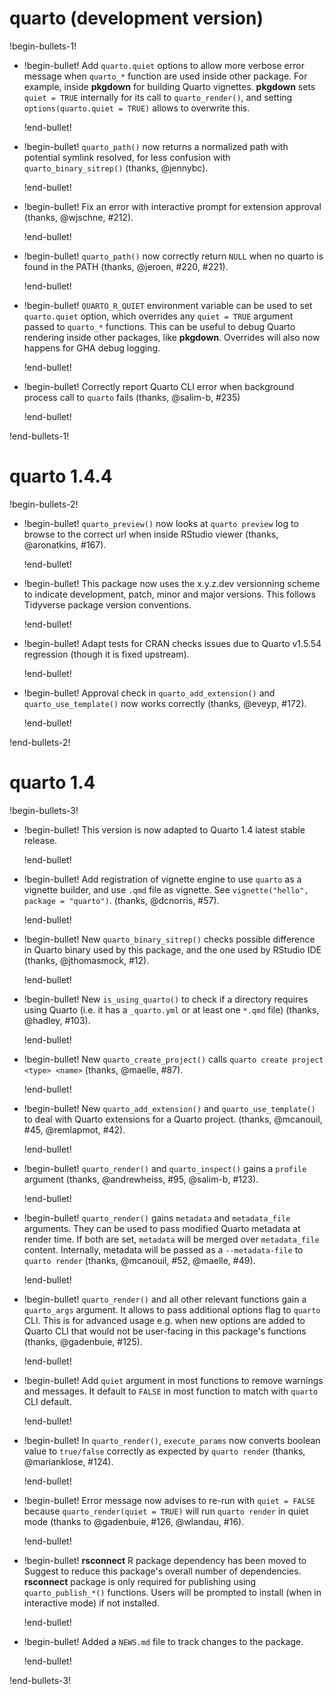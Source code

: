 # quarto (development version)

!begin-bullets-1!

-   !begin-bullet!
    Add `quarto.quiet` options to allow more verbose error message when
    `quarto_*` function are used inside other package. For example,
    inside **pkgdown** for building Quarto vignettes. **pkgdown** sets
    `quiet = TRUE` internally for its call to `quarto_render()`, and
    setting `options(quarto.quiet = TRUE)` allows to overwrite this.

    !end-bullet!
-   !begin-bullet!
    `quarto_path()` now returns a normalized path with potential symlink
    resolved, for less confusion with `quarto_binary_sitrep()` (thanks,
    @jennybc).

    !end-bullet!
-   !begin-bullet!
    Fix an error with interactive prompt for extension approval (thanks,
    @wjschne, #212).

    !end-bullet!
-   !begin-bullet!
    `quarto_path()` now correctly return `NULL` when no quarto is found
    in the PATH (thanks, @jeroen, #220, #221).

    !end-bullet!
-   !begin-bullet!
    `QUARTO_R_QUIET` environment variable can be used to set
    `quarto.quiet` option, which overrides any `quiet = TRUE` argument
    passed to `quarto_*` functions. This can be useful to debug Quarto
    rendering inside other packages, like **pkgdown**. Overrides will
    also now happens for GHA debug logging.

    !end-bullet!
-   !begin-bullet!
    Correctly report Quarto CLI error when background process call to
    `quarto` fails (thanks, @salim-b, #235)

    !end-bullet!

!end-bullets-1!

# quarto 1.4.4

!begin-bullets-2!

-   !begin-bullet!
    `quarto_preview()` now looks at `quarto preview` log to browse to
    the correct url when inside RStudio viewer (thanks, @aronatkins,
    #167).

    !end-bullet!
-   !begin-bullet!
    This package now uses the x.y.z.dev versionning scheme to indicate
    development, patch, minor and major versions. This follows Tidyverse
    package version conventions.

    !end-bullet!
-   !begin-bullet!
    Adapt tests for CRAN checks issues due to Quarto v1.5.54 regression
    (though it is fixed upstream).

    !end-bullet!
-   !begin-bullet!
    Approval check in `quarto_add_extension()` and
    `quarto_use_template()` now works correctly (thanks, @eveyp, #172).

    !end-bullet!

!end-bullets-2!

# quarto 1.4

!begin-bullets-3!

-   !begin-bullet!
    This version is now adapted to Quarto 1.4 latest stable release.

    !end-bullet!
-   !begin-bullet!
    Add registration of vignette engine to use `quarto` as a vignette
    builder, and use `.qmd` file as vignette. See
    `vignette("hello", package = "quarto")`. (thanks, @dcnorris, #57).

    !end-bullet!
-   !begin-bullet!
    New `quarto_binary_sitrep()` checks possible difference in Quarto
    binary used by this package, and the one used by RStudio IDE
    (thanks, @jthomasmock, #12).

    !end-bullet!
-   !begin-bullet!
    New `is_using_quarto()` to check if a directory requires using
    Quarto (i.e. it has a `_quarto.yml` or at least one `*.qmd` file)
    (thanks, @hadley, #103).

    !end-bullet!
-   !begin-bullet!
    New `quarto_create_project()` calls
    `quarto create project <type> <name>` (thanks, @maelle, #87).

    !end-bullet!
-   !begin-bullet!
    New `quarto_add_extension()` and `quarto_use_template()` to deal
    with Quarto extensions for a Quarto project. (thanks, @mcanouil,
    #45, @remlapmot, #42).

    !end-bullet!
-   !begin-bullet!
    `quarto_render()` and `quarto_inspect()` gains a `profile` argument
    (thanks, @andrewheiss, #95, @salim-b, #123).

    !end-bullet!
-   !begin-bullet!
    `quarto_render()` gains `metadata` and `metadata_file` arguments.
    They can be used to pass modified Quarto metadata at render time. If
    both are set, `metadata` will be merged over `metadata_file`
    content. Internally, metadata will be passed as a `--metadata-file`
    to `quarto render` (thanks, @mcanouil, #52, @maelle, #49).

    !end-bullet!
-   !begin-bullet!
    `quarto_render()` and all other relevant functions gain a
    `quarto_args` argument. It allows to pass additional options flag to
    `quarto` CLI. This is for advanced usage e.g. when new options are
    added to Quarto CLI that would not be user-facing in this package's
    functions (thanks, @gadenbuie, #125).

    !end-bullet!
-   !begin-bullet!
    Add `quiet` argument in most functions to remove warnings and
    messages. It default to `FALSE` in most function to match with
    `quarto` CLI default.

    !end-bullet!
-   !begin-bullet!
    In `quarto_render()`, `execute_params` now converts boolean value to
    `true/false` correctly as expected by `quarto render` (thanks,
    @marianklose, #124).

    !end-bullet!
-   !begin-bullet!
    Error message now advises to re-run with `quiet = FALSE` because
    `quarto_render(quiet = TRUE)` will run `quarto render` in quiet mode
    (thanks to @gadenbuie, #126, @wlandau, #16).

    !end-bullet!
-   !begin-bullet!
    **rsconnect** R package dependency has been moved to Suggest to
    reduce this package's overall number of dependencies. **rsconnect**
    package is only required for publishing using `quarto_publish_*()`
    functions. Users will be prompted to install (when in interactive
    mode) if not installed.

    !end-bullet!
-   !begin-bullet!
    Added a `NEWS.md` file to track changes to the package.

    !end-bullet!

!end-bullets-3!
